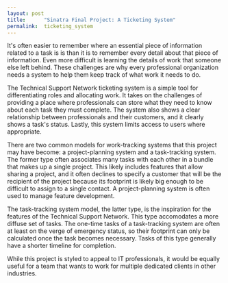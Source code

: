 ```yaml
---
layout: post
title:      "Sinatra Final Project: A Ticketing System"
permalink:  ticketing_system
---
```


It's often easier to remember where an essential piece of information related to a task is is than it is to remember every detail about that piece of information. Even more difficult is learning the details of work that someone else left behind. These challenges are why every professional organization needs a system to help them keep track of what work it needs to do. 

The Technical Support Network ticketing system is a simple tool for differentiating roles and allocating work. It takes on the challenges of providing a place where professionals can store what they need to know about each task they must complete. The system also shows a clear relationship between professionals and their customers, and it clearly shows a task's status. Lastly, this system  limits access to users where appropriate.

There are two common models for work-tracking systems that this project may have become: a project-planning system and a task-tracking system. The former type often associates many tasks with each other in a bundle that makes up a single project. This likely includes features that allow sharing a project, and it often declines to specify a customer that will be the recipient of the project because its footprint is likely big enough to be difficult to assign to a single contact. A project-planning system is often used to manage feature development.

The task-tracking system model, the latter type, is the inspiration for the features of the Technical Support Network. This type accomodates a more diffuse set of tasks. The one-time tasks of a task-tracking system are often at least on the verge of emergency status, so their footprint can only be calculated once the task becomes necessary. Tasks of this type generally have a shorter timeline for completion.

 While this project is styled to appeal to IT professionals, it would be equally useful for a team that wants to work for multiple dedicated clients in other industries.
